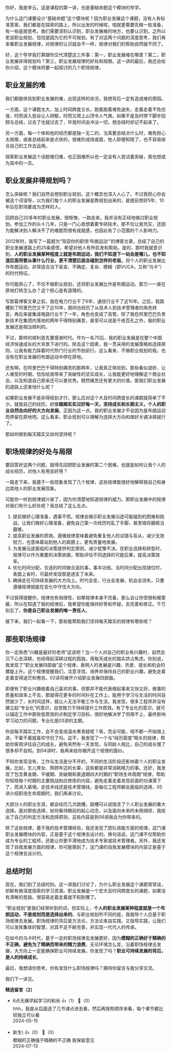你好，我是李云。这是课程的第一讲，也是基础命题这个模块的导学。

为什么这门课要设计“基础命题”这个模块呢？因为职业发展这个课题，没有人有标准答案，我们都是在探索的路上，所以出发的时候呢，咱就更需要先做一些准备，有一些底层思考。我们需要深刻认识到，职业发展难的地方，也要认识到，之所以老说职业规划，恰恰是因为它的不可规划，有了对这两个问题的深度思考，我们再来看职业发展规律，对规律的认识就会不一样，规律对我们的帮助自然就不同了。

好，这个导学我打算跟你交代清楚这三件事：第一，职业发展难在哪里？第二，职业发展非得规划吗？第三，职业发展规律的好处和局限。这一讲的最后，我还会给你介绍，这个模块将要一起探讨的几个职场规律。

## 职业发展的难

我们都能体验到职业发展的难，出现这样的状况，我想背后一定有造成难的原因。

一方面，这个课题太大，加上时间跨度又长，跑着跑着难免迷失，走着走着不免彷徨，时而进入低谷让人阴郁，时而又爬上山顶令人气爽。如果不是及时停下脚步回顾与总结，过去了也就过去了，毕竟时间会冲淡一切，想总结时却记不起来了。

另一方面，每一个体和他的经历都是独一无二的，当真要总结点什么时，难免担心太局限，或者总结起来是点状的，很难形成线或面，他人即便知晓了，也不容易结合自己的工作去运用。

探索职业发展这个话题难归难，也正因难所以也一定会有人尝试着突破，我也想成为其中的一员。

## 职业发展非得规划吗？

怎么突破呢？我们自然会想到职业规划，这个概念也深入人心了。不过我担心你会被这个词误导，以为我们每个人的职业发展是靠规划出来的，是提前想好5年、10年后在职场要成为怎样的人。

回顾自己20多年的职业发展，很惭愧，一路走来，我并没有正经地做过职业规划。参加工作的头十几年，只是一门心思想着要专研技术，那不仅让我充实，还因为能解决别人解决不了的难题而很有成就感，也因此有了小范围的个人影响力。

2012年时，我写了一篇题为“驾驭你的职场‘布朗运动’”的博客文章，总结了自己的职业发展道路上的25条感悟，希望对他人有所启发和帮助。是的，那时我就意识到，**人的职业发展某种程度上就是布朗运动，我们不知道下一站会是哪儿，也不知道后面将要从事什么行业，更不清楚后面会碰到怎样的老板**。将个人的职业发展比作布朗运动，非常适合当下易变、不确定、复杂、模糊（即VUCA，又称“乌卡”）的时代特征。

你可能担心了，不仅不做职业规划，还将职业发展比作是布朗运动，那万一一直在原地打转怎么办？这个担心是有道理的。

写那篇博客文章之前，我在电力行业干了6年，通信行业干了近10年。之后，我跳槽到了阿里巴巴又干了近10年，期间也经历了从技术人到技术管理者的角色转变。再后来是集成电路行业干了一年，角色也变成了高管。除了我在阿里巴巴负责新技术在集团内落地的两年干得特别痛苦，甚至可以说是千疮百孔之外，我的职业发展还是相当顺利的。

不过，那样的顺利首先要感谢时代。作为一名70后，我的职业发展是在整个中国经济快速成长的大背景下进行的。除去这个因素，我一贯采用的发展策略和选择原则，让我有能力踩着时代热门行业的节拍前行。这么看来，不做职业规划的我，也没有在职业发展的布朗运动中停在原地。

还有啊，在阿里巴巴干得特别痛苦的那两年，让我真正体验到，那些看似波折、让人难受的时期，恰恰给我带来了突破性的坚实成长，让我能更好地理解这个商业社会，以及知道自己原来还可以更优秀。既然痛苦还有更大的价值，那我们职业发展的道路上还害怕什么呢？

如果职业发展不是非得规划才行，那么应对这个大且时间跨度长的课题就简单了不少。就我自己的经历，好像**踏踏实实过好每一天，坚持成长和长期主义，个人的职业自然会向好的大方向发展**。正因为这一点，我的职业发展才不会因为是布朗运动而停留在原地吧。这么看来，职业规划可以理解为选择大方向和做好关键决择就行了。

那如何做到每天踏实又如何坚持呢？

## 职场规律的好处与局限

要回答好这两个问题，就得先回顾职业发展的第二个困难，也就是如何让我个人的成长经历，对他人有用且好用？

一路走下来，我基于一些现象发现了几个规律，这些规律能很好地解释我自己和身边其他人的职业发展现象。

可能你一听到规律就兴奋了，因为你清楚地知道规律的威力。那职业发展中的规律对我们有什么好处呢？我总结了这么五点。

1. 提前做好心理准备，遇事不慌。规律会揭示职业发展沿途可能碰到的困难和挑战，让我们做好心理准备，避免自己第一次经历时乱了手脚，甚至错将磨砺当磨难。
2. 提高职业发展的质效。遵循规律意味着避免重复他人的试错与盲从，减少无效努力，也意味着站到他人的肩膀上，更有质量地发展。
3. 为发展沿途面临的决策提供判定原则，减少犹豫不决。在职业选择和转型时，规律可以作为重要的决策依据，帮助评估不同选择的可能后果，提高决策效率。
4. 优化时间分配，合适的时间做合适的事，事半功倍。当时间分配出现错位时，表面上省时，可最终发现那是透支了未来。
5. 确保走在可持续发展的大方向上。时代会变，行业会发展，机会会消失，只要遵循规律就能在变化中守住大方向。

不过我得提醒你，规律也有局限性，如果规律本身不完备，那么会让你受限和被蒙蔽，所以在知道了我的规律后，我希望你能保持好奇和怀疑，去完善和修正。千万别忘了，**你是自己职业发展的唯一责任人**。

接下来，我们一起看一下，那些能帮助我们坚持每天踏实的规律有哪些呢？

## 那些职场规律

你一定熟悉“兴趣是最好的老师”这话吧？当一个人对自己的职业有兴趣时，自然会沉下心去深耕，也经得起深耕过程的孤独，用每天成长的踏实挤占焦虑。你别说，我发现了“职业发展四部曲”这个规律，表明人的发展是兴趣、热爱、擅长和机会的螺旋上升。这个规律提醒我们，注意寻找、培养并保持自己的职业兴趣，避免走着走着变得迷茫和倦怠。02讲将展开介绍职业发展四部曲。

即便有了职业兴趣做着自己喜欢的事，但那并不能代表做起事来又快又好。做事的质量和效率上不去，那就得花更多的时间扑在工作上，能用于学习与生活的时间自然就少了，长时间这样，就让人无法平衡工作与生活。我发现，很多工程师并没有建立起“专业化”的意识，自觉致力于持续提升工作质效。有了专业化的意识，就可以锚定工作中那些低质效的点制定学习目标，很好地解决学了但用不上、最终影响学习动力的问题。专业化是03讲的主题。

你说每天踏实工作，会不会变成温水煮青蛙呢？咳，完全可能，咱不都一开始很上进，干着干着就喜欢守旧了吗。这不，我发现了一个与“经历密度”相关的规律，帮助你客观评估自己的成长，避免突然有一天发现，与同龄人相比，自己的成长慢了很多却不自知。到04讲时，我再来给你揭开这个规律的面纱。

不知你发现没有，工作与生活是分不开的，不同的生活阶段还影响着个人的职业发展。比如，生儿育女、照顾年迈的长辈，这些都是非常消耗精力的事。还好，我发现了包含黄金期、平缓期、突破期和衰退期四大时期的“职场生命周期”规律，帮助你知晓每个时期的主要挑战和应修炼的内容，避免走着走着发现前面的功课落下了，而进入窘境。走技术线还是技术管理线，是每位工程师都会面临的选择，05讲介绍职场生命周期时，我们再来讨论。

大部分人的职业生涯，都会经历几次跳槽，跳槽可以说隐含了个人职业发展的重大选择。面对那些选择，如何看待眼前的起心动念，以及面向未来的未雨绸缪，我给出了自己的判定方法和选择原则，这些内容是到06讲我会为你带来的。

除了这些规律，基于我的技术管理经验，我还发现了团队效能方面的规律。这门课职业发展模块的内容，正是基于这个规律去设计的。换句话说，这门课不仅帮助你成为专业的工程师，还能让你更平滑地成为技术专家或技术管理者。另外，我还发现了自我发展方面的规律，你可能猜到了，这门课的自我发展模块的内容正是基于这个规律去设计的。

## 总结时刻

现在，我们到了总结时刻。这一讲我们讨论了，为什么职业发展这个课题常常谈，却鲜有做深度探索的学习资源。职业发展是一个宏大且时间跨度长的课题，如果没有清晰的思路，很容易走着走着就不知到哪了。

“职业规划”是我们经常听到的词，但实际上，**个人的职业发展某种程度就是一个布朗运动，不是规划而是选择出来的**。与职业规划所不同的是，我倡导个人应基于职场规律去发展。职场规律的背后是方法论，方法论来自实践，又指导实践，让我们可以发挥集体的智慧，对其不足不断完善，并实现一代代人的传承。

在如今的乌卡时代，基于一定的职场规律去发展更好，因为**模糊的正确好于精确的不正确，避免为了精确而带来的精力浪费**。无论环境怎么变，沿着职场规律去发展，大方向上一定能确保职业可持续发展。你发现了吗？**职业可持续发展的背后，是人的持续成长**。

最后，我想请你思考，你有发现什么职场规律吗？期待你留言与我分享交流。

我们下一讲见。
<div><strong>精选留言（2）</strong></div><ul>
<li><span>6点无痛早起学习的和尚</span> 👍（1） 💬（0）<div>hhh，我是从后面选了几节课点进去看，然后再按照顺序来看，每个章节都比较独立可以看</div>2024-05-15</li><br/><li><span>新生\</span> 👍（0） 💬（0）<div>模糊的正确强于精确的不正确 我保留意见</div>2024-07-13</li><br/>
</ul>